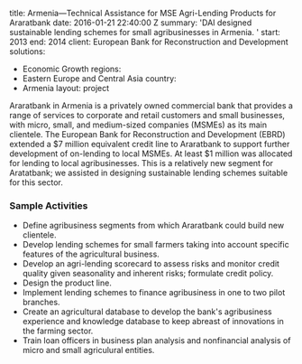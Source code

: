 
title: Armenia—Technical Assistance for MSE Agri-Lending Products for Araratbank
date: 2016-01-21 22:40:00 Z
summary: 'DAI designed sustainable lending schemes for small agribusinesses in Armenia. '
start: 2013
end: 2014
client: European Bank for Reconstruction and Development
solutions:
- Economic Growth
regions:
- Eastern Europe and Central Asia
country:
- Armenia
layout: project


Araratbank in Armenia is a privately owned commercial bank that provides a range of services to corporate and retail customers and small businesses, with micro, small, and medium-sized companies (MSMEs) as its main clientele. The European Bank for Reconstruction and Development (EBRD) extended a $7 million equivalent credit line to Araratbank to support further development of on-lending to local MSMEs. At least $1 million was allocated for lending to local agribusinesses. This is a relatively new segment for Aratatbank; we assisted in designing sustainable lending schemes suitable for this sector.

### Sample Activities

* Define agribusiness segments from which Araratbank could build new clientele.
* Develop lending schemes for small farmers taking into account specific features of the agricultural business.
* Develop an agri-lending scorecard to assess risks and monitor credit quality given seasonality and inherent risks; formulate credit policy.
* Design the product line.
* Implement lending schemes to finance agribusiness in one to two pilot branches.
* Create an agricultural database to develop the bank's agribusiness experience and knowledge database to keep abreast of innovations in the farming sector.
* Train loan officers in business plan analysis and nonfinancial analysis of micro and small agriculural entities.
